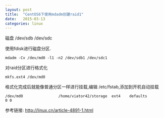 ```yaml
---
layout: post
title:  "CentOS6下使用mdadm创建raid1"
date:   2015-03-13
categories: linux
---
```


磁盘 /dev/sdb /dev/sdc

使用fdisk进行磁盘分区.


	mdadm -Cv /dev/md0 -l1 -n2 /dev/sdb1 /dev/sdc1 

对raid分区进行格式化

	mkfs.ext4 /dev/md0

格式化完成后就能像普通分区一样进行挂载,编辑 /etc/fstab,添加到开机自动挂载

	/dev/md0                /home/viator42/storage  ext4    defaults        0 0



参考链接: http://linux.cn/article-4891-1.html